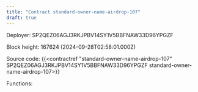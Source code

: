 ```yaml
---
title: "Contract standard-owner-name-airdrop-107"
draft: true
---
```

Deployer: SP2QEZ06AGJ3RKJPBV14SY1V5BBFNAW33D96YPGZF


 



Block height: 167624 (2024-09-28T02:58:01.000Z)

Source code: {{<contractref "standard-owner-name-airdrop-107" SP2QEZ06AGJ3RKJPBV14SY1V5BBFNAW33D96YPGZF standard-owner-name-airdrop-107>}}

Functions:


